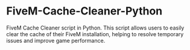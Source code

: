 # FiveM-Cache-Cleaner-Python
FiveM Cache Cleaner script in Python. This script allows users to easily clear the cache of their FiveM installation, helping to resolve temporary issues and improve game performance.
